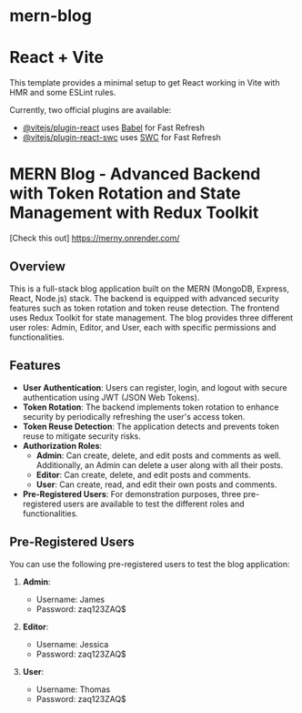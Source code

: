 # mern-blog
# React + Vite

This template provides a minimal setup to get React working in Vite with HMR and some ESLint rules.

Currently, two official plugins are available:

- [@vitejs/plugin-react](https://github.com/vitejs/vite-plugin-react/blob/main/packages/plugin-react/README.md) uses [Babel](https://babeljs.io/) for Fast Refresh
- [@vitejs/plugin-react-swc](https://github.com/vitejs/vite-plugin-react-swc) uses [SWC](https://swc.rs/) for Fast Refresh


# MERN Blog - Advanced Backend with Token Rotation and State Management with Redux Toolkit
 [Check this out] https://merny.onrender.com/


## Overview

This is a full-stack blog application built on the MERN (MongoDB, Express, React, Node.js) stack. The backend is equipped with advanced security features such as token rotation and token reuse detection. The frontend uses Redux Toolkit for state management. The blog provides three different user roles: Admin, Editor, and User, each with specific permissions and functionalities.

## Features

- **User Authentication**: Users can register, login, and logout with secure authentication using JWT (JSON Web Tokens).
- **Token Rotation**: The backend implements token rotation to enhance security by periodically refreshing the user's access token.
- **Token Reuse Detection**: The application detects and prevents token reuse to mitigate security risks.
- **Authorization Roles**:
    - **Admin**: Can create, delete, and edit posts and comments as well. Additionally, an Admin can delete a user along with all their posts.
    - **Editor**: Can create, delete, and edit posts and comments.
    - **User**: Can create, read, and edit their own posts and comments.
- **Pre-Registered Users**: For demonstration purposes, three pre-registered users are available to test the different roles and functionalities.

## Pre-Registered Users

You can use the following pre-registered users to test the blog application:

1. **Admin**:
    - Username: James
    - Password: zaq123ZAQ$

2. **Editor**:
    - Username: Jessica
    - Password: zaq123ZAQ$

3. **User**:
    - Username: Thomas
    - Password: zaq123ZAQ$
